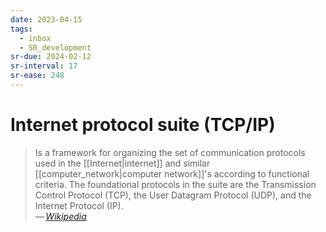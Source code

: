 ```yaml
---
date: 2023-04-15
tags:
  - inbox
  - SR_development
sr-due: 2024-02-12
sr-interval: 17
sr-ease: 248
---
```


# Internet protocol suite (TCP/IP)

> Is a framework for organizing the set of communication protocols used in the
> [[Internet|internet]] and similar [[computer_network|computer network]]'s
> according to functional criteria. The foundational protocols in the suite are
> the Transmission Control Protocol (TCP), the User Datagram Protocol (UDP), and
> the Internet Protocol (IP).\
> — <cite>[Wikipedia](https://en.wikipedia.org/wiki/Internet_protocol_suite)</cite>
